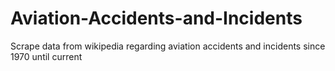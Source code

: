 # Aviation-Accidents-and-Incidents
Scrape data from wikipedia regarding aviation accidents and incidents since 1970 until current
